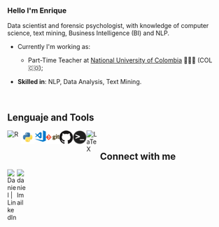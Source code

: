 ### Hello I'm Enrique

Data scientist and forensic psychologist, with knowledge of computer science, text mining, Business Intelligence (BI) and NLP.

* Currently I'm working as:
  + Part-Time Teacher at [National University of Colombia](https://unal.edu.co/) 👨🏻‍🏫 (COL 🇨🇴);

* __Skilled in__: NLP, Data Analysis, Text Mining.

<br />

## Lenguaje and Tools

<img align="left" alt="R" width="31px" src="https://avatars0.githubusercontent.com/u/513560?s=200&v=4" />


<img align="left" alt="Python" width="31px" src="https://raw.githubusercontent.com/github/explore/80688e429a7d4ef2fca1e82350fe8e3517d3494d/topics/python/python.png" />


<img align="left" alt="Visual Studio Code" width="26px" src="https://raw.githubusercontent.com/github/explore/80688e429a7d4ef2fca1e82350fe8e3517d3494d/topics/visual-studio-code/visual-studio-code.png" />

<img align="left" alt="Git" width="31px" src="https://raw.githubusercontent.com/github/explore/80688e429a7d4ef2fca1e82350fe8e3517d3494d/topics/git/git.png" />

<img align="left" alt="GitHub" width="31px" src="https://raw.githubusercontent.com/github/explore/78df643247d429f6cc873026c0622819ad797942/topics/github/github.png" />

<img align="left" alt="Terminal" width="31px" src="https://raw.githubusercontent.com/github/explore/80688e429a7d4ef2fca1e82350fe8e3517d3494d/topics/terminal/terminal.png" />

<img align="left" alt="LaTeX" width="31px" src="https://upload.wikimedia.org/wikipedia/commons/thumb/9/92/LaTeX_logo.svg/1599px-LaTeX_logo.svg.png" />

<br />

## Connect with me

[<img align="left" alt="Daniel | LinkedIn" width="22px" src="https://cdn.jsdelivr.net/npm/simple-icons@v3/icons/linkedin.svg" />](https://www.linkedin.com/in/rendon-enrique/)
[<img align="left" alt="danielmail" width="22px" src="https://upload.wikimedia.org/wikipedia/commons/thumb/a/ab/Gmail_Icon.svg/1024px-Gmail_Icon.svg.png" />](cortina.er@gmail.com)

